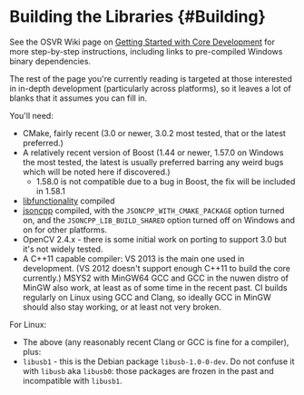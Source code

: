 # Building the Libraries {#Building}

See the OSVR Wiki page on [Getting Started with Core Development][wiki-getting-started] for more step-by-step instructions, including links to pre-compiled Windows binary dependencies.

[wiki-getting-started]:http://wiki.osvr.com/doku.php?id=startingcore

The rest of the page you're currently reading is targeted at those interested in in-depth development (particularly across platforms), so it leaves a lot of blanks that it assumes you can fill in.

You'll need:

- CMake, fairly recent (3.0 or newer, 3.0.2 most tested, that or the latest preferred.)
- A relatively recent version of Boost (1.44 or newer, 1.57.0 on Windows the most tested, the latest is usually preferred barring any weird bugs which will be noted here if discovered.)
    - 1.58.0 is not compatible due to a bug in Boost, the fix will be included in 1.58.1
- [libfunctionality][] compiled
- [jsoncpp][] compiled, with the `JSONCPP_WITH_CMAKE_PACKAGE` option turned on, and the `JSONCPP_LIB_BUILD_SHARED` option turned off on Windows and on for other platforms.
- OpenCV 2.4.x - there is some initial work on porting to support 3.0 but it's not widely tested.
- A C++11 capable compiler: VS 2013 is the main one used in development. (VS 2012 doesn't support enough C++11 to build the core currently.) MSYS2 with MinGW64 GCC and GCC in the nuwen distro of MinGW also work, at least as of some time in the recent past. CI builds regularly on Linux using GCC and Clang, so ideally GCC in MinGW should also stay working, or at least not very broken.

For Linux:

- The above (any reasonably recent Clang or GCC is fine for a compiler), plus:
- `libusb1` - this is the Debian package `libusb-1.0-0-dev`. Do not confuse it with `libusb` aka `libusb0`: those packages are frozen in the past and incompatible with `libusb1`.

[libfunctionality]:https://github.com/OSVR/libfunctionality
[jsoncpp]:https://github.com/VRPN/jsoncpp
